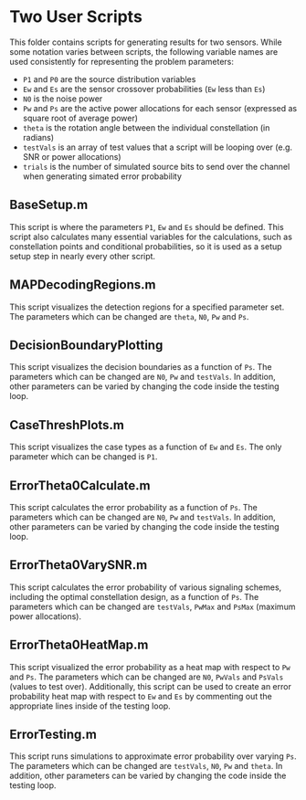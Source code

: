 # Two User Scripts

This folder contains scripts for generating results for two sensors. While some notation varies between scripts, the following variable names are used consistently for representing the problem parameters:

- `P1` and `P0` are the source distribution variables
- `Ew` and `Es` are the sensor crossover probabilities (`Ew` less than `Es`)
- `N0` is the noise power
- `Pw` and `Ps` are the active power allocations for each sensor (expressed as square root of average power)
- `theta` is the rotation angle between the individual constellation (in radians)
- `testVals` is an array of test values that a script will be looping over (e.g. SNR or power allocations)
- `trials` is the number of simulated source bits to send over the channel when generating simated error probability

## BaseSetup.m
This script is where the parameters `P1`, `Ew` and `Es` should be defined. This script also calculates many essential variables for the calculations, such as constellation points and conditional probabilities, so it is used as a setup setup step in nearly every other script.

## MAPDecodingRegions.m
This script visualizes the detection regions for a specified parameter set. The parameters which can be changed are `theta`, `N0`, `Pw` and `Ps`.

## DecisionBoundaryPlotting
This script visualizes the decision boundaries as a function of `Ps`. The parameters which can be changed are `N0`, `Pw` and `testVals`. In addition, other parameters can be varied by changing the code inside the testing loop.

## CaseThreshPlots.m
This script visualizes the case types as a function of `Ew` and `Es`. The only parameter which can be changed is `P1`.

## ErrorTheta0Calculate.m
This script calculates the error probability as a function of `Ps`. The parameters which can be changed are `N0`, `Pw` and `testVals`. In addition, other parameters can be varied by changing the code inside the testing loop.

## ErrorTheta0VarySNR.m
This script calculates the error probability of various signaling schemes, including the optimal constellation design, as a function of `Ps`. The parameters which can be changed are `testVals`, `PwMax` and `PsMax` (maximum power allocations).

## ErrorTheta0HeatMap.m
This script visualized the error probability as a heat map with respect to `Pw` and `Ps`. The parameters which can be changed are `N0`, `PwVals` and `PsVals` (values to test over). Additionally, this script can be used to create an error probability heat map with respect to `Ew` and `Es` by commenting out the appropriate lines inside of the testing loop.

## ErrorTesting.m
This script runs simulations to approximate error probability over varying `Ps`. The parameters which can be changed are `testVals`, `N0`, `Pw` and `theta`. In addition, other parameters can be varied by changing the code inside the testing loop.
